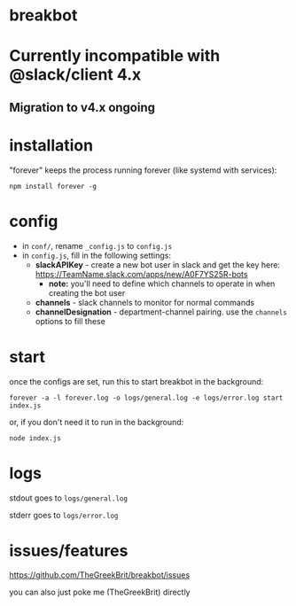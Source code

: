 # breakbot
# Currently incompatible with @slack/client 4.x
## Migration to v4.x ongoing

# installation
"forever" keeps the process running forever (like systemd with services):

`npm install forever -g`

# config
* in `conf/`, rename `_config.js` to `config.js`
* in `config.js`, fill in the following settings:
    * **slackAPIKey** - create a new bot user in slack and get the key here: https://TeamName.slack.com/apps/new/A0F7YS25R-bots
        * **note:** you'll need to define which channels to operate in when creating the bot user
    * **channels** - slack channels to monitor for normal commands
    * **channelDesignation** - department-channel pairing. use the `channels` options to fill these

# start
once the configs are set, run this to start breakbot in the background:

`forever -a -l forever.log -o logs/general.log -e logs/error.log start index.js`

or, if you don't need it to run in the background:

`node index.js`

# logs

stdout goes to `logs/general.log`

stderr goes to `logs/error.log`

# issues/features
https://github.com/TheGreekBrit/breakbot/issues

you can also just poke me (TheGreekBrit) directly
